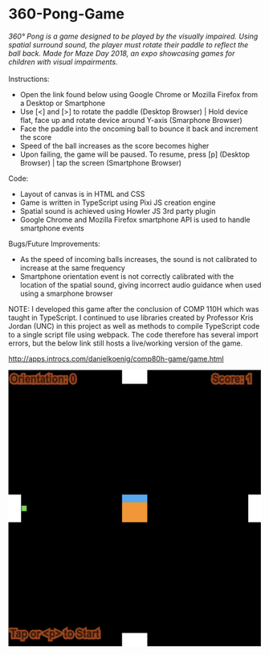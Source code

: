 # 360-Pong-Game

_360° Pong is a game designed to be played by the visually impaired. Using spatial surround sound, the player must rotate their paddle to reflect the ball back. Made for Maze Day 2018, an expo showcasing games for children with visual impairments._
\
\
Instructions:
* Open the link found below using Google Chrome or Mozilla Firefox from a Desktop or Smartphone
* Use [<] and [>] to rotate the paddle (Desktop Browser) | Hold device flat, face up and rotate device around Y-axis (Smarphone Browser)
* Face the paddle into the oncoming ball to bounce it back and increment the score
* Speed of the ball increases as the score becomes higher
* Upon failing, the game will be paused. To resume, press [p] (Desktop Browser) | tap the screen (Smartphone Browser) 

Code:
* Layout of canvas is in HTML and CSS
* Game is written in TypeScript using Pixi JS creation engine
* Spatial sound is achieved using Howler JS 3rd party plugin
* Google Chrome and Mozilla Firefox smartphone API is used to handle smartphone events

Bugs/Future Improvements:
* As the speed of incoming balls increases, the sound is not calibrated to increase at the same frequency
* Smartphone orientation event is not correctly calibrated with the location of the spatial sound, giving incorrect audio guidance when used using a smarphone browser

NOTE:
I developed this game after the conclusion of COMP 110H which was taught in TypeScript. I continued to use libraries created by Professor Kris Jordan (UNC) in this project as well as methods to compile TypeScript code to a single script file using webpack. The code therefore has several import errors, but the below link still hosts a live/working version of the game.

http://apps.introcs.com/danielkoenig/comp80h-game/game.html 

<img src="https://github.com/dkoenigs/360-Pong-Game/blob/master/360DegreePong.png?raw=true" width="550" height="550" title="Conversion Calculator Screenshot">

